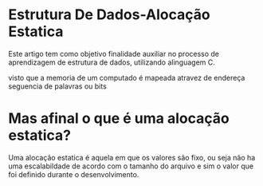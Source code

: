 # Estrutura De Dados-Alocação Estatica

Este artigo tem como objetivo finalidade auxiliar no processo de aprendizagem de estrutura de dados, utilizando alinguagem C.

visto que a memoria de um computado é mapeada atravez de endereça seguencia de palavras ou bits

# Mas afinal o que é uma alocação estatica?
Uma alocação estatica é aquela em que os valores são fixo, ou seja não ha uma escalabildade de acordo com o tamanho do arquivo e sim o valor que foi definido durante o desenvolvimento.



